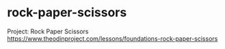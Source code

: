 # rock-paper-scissors
Project: Rock Paper Scissors https://www.theodinproject.com/lessons/foundations-rock-paper-scissors